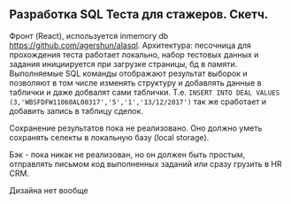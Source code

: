 ## Разработка SQL Теста для стажеров. Скетч.

Фронт (React), используется inmemory db https://github.com/agershun/alasql.
Архитектура: песочница для прохождения теста работает локально, набор тестовых данных и задания инициируется при загрузке страницы, бд в памяти. 
Выполняемые SQL команды отображают результат выборок и позволяют в том числе изменять структуру и добавлять данные в таблички и даже добвалят сами таблички.
Т.е. `INSERT INTO DEAL VALUES (3,'WBSFDFW11060AL00317','5','1','13/12/2017')` так же сработает и добавить запись в таблицу сделок.

Сохранение результатов пока не реализовано. Оно должно уметь сохранять селекты в локальную базу (local storage).

Бэк - пока никак не реализован, но он должен быть простым, отправлять письмом код выполненных заданий или сразу грузить в HR CRM.

Дизайна нет вообще